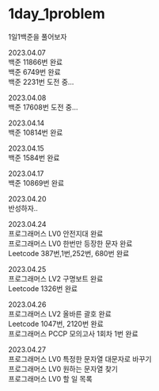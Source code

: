 # 1day_1problem
1일1백준을 풀어보자 

2023.04.07 <br>
백준 11866번 완료<br>
백준  6749번 완료<br>
백준  2231번 도전 중...<br>

2023.04.08 <br>
백준 17608번 도전 중...<br>

2023.04.14 <br>
백준 10814번 완료<br>

2023.04.15 <br>
백준 1584번 완료<br>

2023.04.17 <br>
백준 10869번 완료<br>

2023.04.20 <br>
반성하자.. <br>

2023.04.24 <br>
프로그래머스 LV0 안전지대 완료 <br>
프로그래머스 LV0 한번만 등장한 문자 완료 <br>
Leetcode 387번,1번,252번, 680번 완료 <br>

2023.04.25 <br>
프로그래머스 LV2 구명보트 완료 <br>
Leetcode 1326번 완료 <br>

2023.04.26 <br>
프로그래머스 LV2 올바른 괄호 완료 <br>
Leetcode 1047번, 2120번 완료 <br>
프로그래머스 PCCP 모의고사 1회차 1번 완료 <br>

2023.04.27 <br>
프로그래머스 LV0 특정한 문자열 대문자로 바꾸기 <br>
프로그래머스 LV0 원하는 문자열 찾기 <br>
프로그래머스 LV0 할 일 목록 <br>